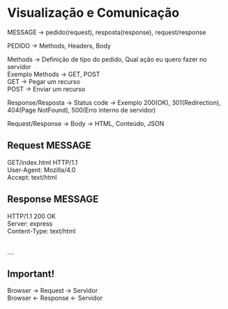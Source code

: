 # Visualização e Comunicação

MESSAGE -> pedido(request), resposta(response), request/response <br>

PEDIDO -> Methods, Headers, Body <br>

Methods -> Definição de tipo do pedido, Qual ação eu quero fazer no servidor <br>
Exemplo Methods -> GET, POST <br>
GET -> Pegar um recurso <br>
POST -> Enviar um recurso <br>

Response/Resposta -> Status code -> Exemplo 200(OK), 301(Redirection), 404(Page NotFound), 500(Erro interno de servidor) <br>

Request/Response -> Body -> HTML, Conteúdo, JSON <br>

## Request MESSAGE

GET/index.html HTTP/1.1 <br>
User-Agent: Mozilla/4.0 <br>
Accept: text/html

## Response MESSAGE

HTTP/1.1 200 OK <br>
Server: express <br>
Content-Type: text/html <br> <br>
<html>....</html>

## Important!

Browser -> Request -> Servidor <br>
Browser <- Response <- Servidor